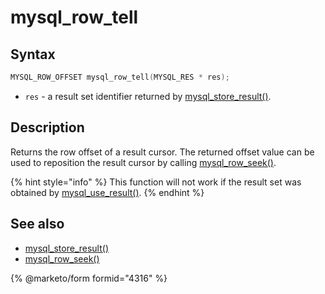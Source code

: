 # mysql\_row\_tell

## Syntax

```c
MYSQL_ROW_OFFSET mysql_row_tell(MYSQL_RES * res);
```

* `res` - a result set identifier returned by [mysql\_store\_result()](mysql_store_result.md).

## Description

Returns the row offset of a result cursor. The returned offset value can be used to reposition the result cursor by calling [mysql\_row\_seek()](mysql_row_seek.md).

{% hint style="info" %}
This function will not work if the result set was obtained by [mysql\_use\_result()](mysql_use_result.md).
{% endhint %}

## See also

* [mysql\_store\_result()](mysql_store_result.md)
* [mysql\_row\_seek()](mysql_row_seek.md)


{% @marketo/form formid="4316" %}
